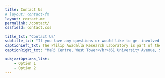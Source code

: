 ```yaml
---
title: Contact Us
# layout: contact-fm
layout: contact-mc
permalink: /contact/
cssfield: contact.css

title_txt: "Contact Us"
subtitle_txt: "If you have any questions or would like to get involved with our lab, please send us a message below:"
captionLeft_txt: The Philip Awadalla Research Laboratory is part of the Ontario Institute for Cancer Research in Toronto.
captionRight_txt: "MaRS Centre, West Tower</br>661 University Avenue, Suite 510</br>Toronto, Ontario</br>Canada</br>M5G 0A3"

subjectOptions_list:
    - Option 1
    - Option 2
---
```

